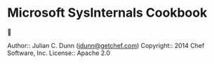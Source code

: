 Microsoft SysInternals Cookbook
===============================

:construction:

Author:: Julian C. Dunn (<jdunn@getchef.com>)
Copyright:: 2014 Chef Software, Inc.
License:: Apache 2.0
